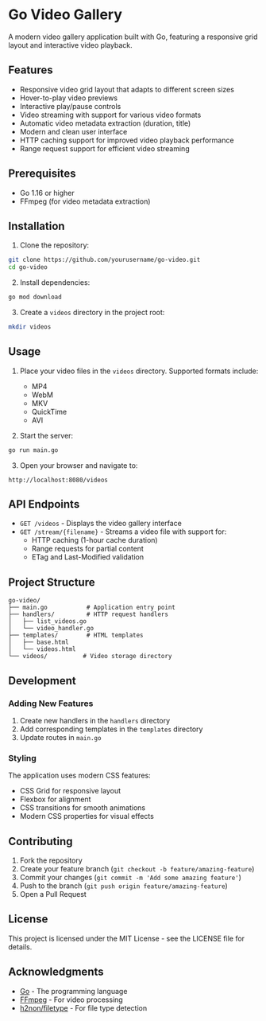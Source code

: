 # Go Video Gallery

A modern video gallery application built with Go, featuring a responsive grid layout and interactive video playback.

## Features

- Responsive video grid layout that adapts to different screen sizes
- Hover-to-play video previews
- Interactive play/pause controls
- Video streaming with support for various video formats
- Automatic video metadata extraction (duration, title)
- Modern and clean user interface
- HTTP caching support for improved video playback performance
- Range request support for efficient video streaming

## Prerequisites

- Go 1.16 or higher
- FFmpeg (for video metadata extraction)

## Installation

1. Clone the repository:
```bash
git clone https://github.com/yourusername/go-video.git
cd go-video
```

2. Install dependencies:
```bash
go mod download
```

3. Create a `videos` directory in the project root:
```bash
mkdir videos
```

## Usage

1. Place your video files in the `videos` directory. Supported formats include:
   - MP4
   - WebM
   - MKV
   - QuickTime
   - AVI

2. Start the server:
```bash
go run main.go
```

3. Open your browser and navigate to:
```
http://localhost:8080/videos
```

## API Endpoints

- `GET /videos` - Displays the video gallery interface
- `GET /stream/{filename}` - Streams a video file with support for:
  - HTTP caching (1-hour cache duration)
  - Range requests for partial content
  - ETag and Last-Modified validation

## Project Structure

```
go-video/
├── main.go           # Application entry point
├── handlers/         # HTTP request handlers
│   ├── list_videos.go
│   └── video_handler.go
├── templates/        # HTML templates
│   ├── base.html
│   └── videos.html
└── videos/          # Video storage directory
```

## Development

### Adding New Features

1. Create new handlers in the `handlers` directory
2. Add corresponding templates in the `templates` directory
3. Update routes in `main.go`

### Styling

The application uses modern CSS features:
- CSS Grid for responsive layout
- Flexbox for alignment
- CSS transitions for smooth animations
- Modern CSS properties for visual effects

## Contributing

1. Fork the repository
2. Create your feature branch (`git checkout -b feature/amazing-feature`)
3. Commit your changes (`git commit -m 'Add some amazing feature'`)
4. Push to the branch (`git push origin feature/amazing-feature`)
5. Open a Pull Request

## License

This project is licensed under the MIT License - see the LICENSE file for details.

## Acknowledgments

- [Go](https://golang.org/) - The programming language
- [FFmpeg](https://ffmpeg.org/) - For video processing
- [h2non/filetype](https://github.com/h2non/filetype) - For file type detection 